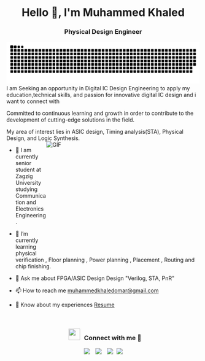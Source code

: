 <h1 align="center">Hello 👋, I'm Muhammed Khaled</h1>
<h3 align="center">Physical Design Engineer </h3>

<div align="center">
  <a href="https://hihello.me/p/00d19f35-c79c-42b0-b924-fd8fb31b4f60?f=email">
  <img  src="https://github.com/1999AZZAR/1999AZZAR/blob/main/resources/img/grid-snake.svg"
       alt="snake" /></a>
</div>
<div size='20px'> I am Seeking an opportunity in Digital IC Design Engineering to apply my education,technical skills, and passion for innovative digital IC design and i want to connect with
</div>
<p></p>
<div size='20px'> Committed to continuous learning and growth in order to contribute to the development of cutting-edge solutions in the field.
</div>
<p></p>
<div size='20px'> My area of interest lies in ASIC design, Timing analysis(STA), Physical Design, and Logic Synthesis.
</div>


<a target="_blank" align="center">
    <a href="https://hihello.me/p/00d19f35-c79c-42b0-b924-fd8fb31b4f60?f=email">

  <img align="right" top="500" height="300" width="400" alt="GIF" src="https://media.giphy.com/media/xUPGGu9zmB3gYjxzdC/giphy.gif">
 
</a>

- 🔭 I am currently senior student at Zagzig University studying Communication and Electronics Engineering.

- 🌱 I’m currently learning physical verification , Floor planning , Power planning , Placement , Routing and chip finishing.

- 💬  Ask me about FPGA/ASIC Design Design "Verilog, STA, PnR"

- 📫 How to reach me muhammedkhaledomar@gmail.com

- 📄 Know about my experiences <a href="https://bit.ly/MadoResume">Resume</a>
<br/>
<h3 align="center" >   <a style="margin-left: 10px;" target="_blank" href="https://hihello.me/p/00d19f35-c79c-42b0-b924-fd8fb31b4f60?f=email">
          <img src="https://media.giphy.com/media/iY8CRBdQXODJSCERIr/giphy.gif" width="30" height="30" style="margin-right: 10px;"></a>Connect with me 🤝 </h3>

<p></p>

<p align="center">

 <div align="center"  class="icons-social" style="margin-left: 10px;">
        <a style="margin-left: 10px;"  target="_blank" href="https://www.linkedin.com/in/muhammed-mado/">
      <img src="https://img.icons8.com/doodle/40/000000/linkedin--v2.png"></a>
        <a style="margin-left: 10px;" target="_blank" href="https://github.com/MuhammedMado/">
          <img src="https://img.icons8.com/doodle/40/000000/github--v1.png"></a>
        <a style="margin-left: 10px;" target="_blank" href="https://www.facebook.com/MuhammedMaDo0/">
    <img src="https://img.icons8.com/doodle/40/000000/facebook--v1.png"></a>
    <a style="margin-left: 5px;" target="_blank" href="https://bit.ly/MadoResume">
          <img src="https://img.icons8.com/plasticine/0.5x/resume.png" ></a>
      </div>

</p>
